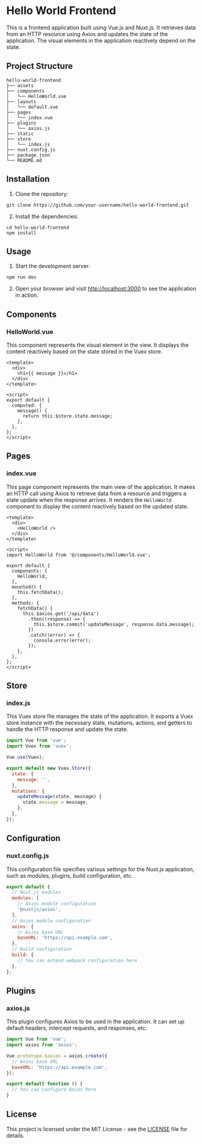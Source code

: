 # Hello World Frontend

This is a frontend application built using Vue.js and Nuxt.js. It retrieves data from an HTTP resource using Axios and updates the state of the application. The visual elements in the application reactively depend on the state.

## Project Structure

```
hello-world-frontend
├── assets
├── components
│   └── HelloWorld.vue
├── layouts
│   └── default.vue
├── pages
│   └── index.vue
├── plugins
│   └── axios.js
├── static
├── store
│   └── index.js
├── nuxt.config.js
├── package.json
└── README.md
```

## Installation

1. Clone the repository:

```
git clone https://github.com/your-username/hello-world-frontend.git
```

2. Install the dependencies:

```
cd hello-world-frontend
npm install
```

## Usage

1. Start the development server:

```
npm run dev
```

2. Open your browser and visit [http://localhost:3000](http://localhost:3000) to see the application in action.

## Components

### HelloWorld.vue

This component represents the visual element in the view. It displays the content reactively based on the state stored in the Vuex store.

```vue
<template>
  <div>
    <h1>{{ message }}</h1>
  </div>
</template>

<script>
export default {
  computed: {
    message() {
      return this.$store.state.message;
    },
  },
};
</script>
```

## Pages

### index.vue

This page component represents the main view of the application. It makes an HTTP call using Axios to retrieve data from a resource and triggers a state update when the response arrives. It renders the `HelloWorld` component to display the content reactively based on the updated state.

```vue
<template>
  <div>
    <HelloWorld />
  </div>
</template>

<script>
import HelloWorld from '@/components/HelloWorld.vue';

export default {
  components: {
    HelloWorld,
  },
  mounted() {
    this.fetchData();
  },
  methods: {
    fetchData() {
      this.$axios.get('/api/data')
        .then((response) => {
          this.$store.commit('updateMessage', response.data.message);
        })
        .catch((error) => {
          console.error(error);
        });
    },
  },
};
</script>
```

## Store

### index.js

This Vuex store file manages the state of the application. It exports a Vuex store instance with the necessary state, mutations, actions, and getters to handle the HTTP response and update the state.

```javascript
import Vue from 'vue';
import Vuex from 'vuex';

Vue.use(Vuex);

export default new Vuex.Store({
  state: {
    message: '',
  },
  mutations: {
    updateMessage(state, message) {
      state.message = message;
    },
  },
});
```

## Configuration

### nuxt.config.js

This configuration file specifies various settings for the Nuxt.js application, such as modules, plugins, build configuration, etc.

```javascript
export default {
  // Nuxt.js modules
  modules: [
    // Axios module configuration
    '@nuxtjs/axios',
  ],
  // Axios module configuration
  axios: {
    // Axios base URL
    baseURL: 'https://api.example.com',
  },
  // Build configuration
  build: {
    // You can extend webpack configuration here
  },
};
```

## Plugins

### axios.js

This plugin configures Axios to be used in the application. It can set up default headers, intercept requests, and responses, etc.

```javascript
import Vue from 'vue';
import axios from 'axios';

Vue.prototype.$axios = axios.create({
  // Axios base URL
  baseURL: 'https://api.example.com',
});

export default function () {
  // You can configure Axios here
}
```

## License

This project is licensed under the MIT License - see the [LICENSE](LICENSE) file for details.
